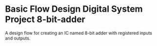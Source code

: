 # Basic Flow Design Digital System Project 8-bit-adder
A design flow for creating an IC named 8-bit adder with registered inputs and outputs. 
